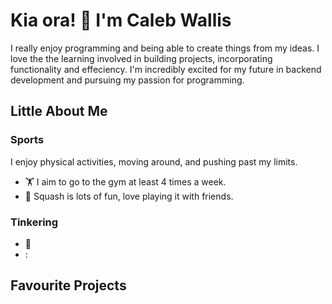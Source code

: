 # Kia ora! 👋 I'm Caleb Wallis
I really enjoy programming and being able to create things from my ideas. 
I love the the learning involved in building projects, incorporating functionality and effeciency.
I'm incredibly excited for my future in backend development and pursuing my passion for programming.


## Little About Me

### Sports
I enjoy physical activities, moving around, and pushing past my limits.
* 🏋️ I aim to go to the gym at least 4 times a week.
* 🎾 Squash is lots of fun, love playing it with friends.

### Tinkering
* 🤖
* :

## Favourite Projects

<!--
**caleb-wallis/caleb-wallis** is a ✨ _special_ ✨ repository because its `README.md` (this file) appears on your GitHub profile.

Here are some ideas to get you started:

- 🔭 I’m currently working on ...
- 🌱 I’m currently learning ...
- 👯 I’m looking to collaborate on ...
- 🤔 I’m looking for help with ...
- 💬 Ask me about ...
- 📫 How to reach me: ...
- 😄 Pronouns: ...
- ⚡ Fun fact: ...
-->
